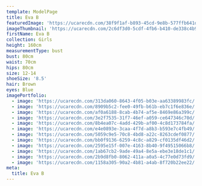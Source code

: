 ```yaml
---
template: ModelPage
title: Eva B
featuredImage: 'https://ucarecdn.com/38f9f1af-b893-45cd-9e8b-577ffb641da9/'
imageThumbnail: 'https://ucarecdn.com/2c6df3d0-5cdf-4fb6-b410-de338c4b9a08/'
firstName: Eva B
collection: Girls
height: 160cm
measurementType: bust
bust: 80cm
waist: 70cm
hips: 80cm
size: 12-14
shoeSize: '8.5'
hair: Brown
eyes: Blue
imagePortfolio:
  - image: 'https://ucarecdn.com/313da060-8643-4f05-b03e-aa63389983fc/'
  - image: 'https://ucarecdn.com/8909b5c2-fee0-49fb-b61b-eb7c1f6e836e/'
  - image: 'https://ucarecdn.com/af0a6188-8cab-4b74-af5e-8469e86a399c/'
  - image: 'https://ucarecdn.com/3e2f7535-31f7-46ef-a059-ce647346c70d/'
  - image: 'https://ucarecdn.com/8b4ea07c-4add-429b-af00-4c8d173784fa/'
  - image: 'https://ucarecdn.com/e4e0893e-3caa-4f7d-a8b3-b593e7c4fb49/'
  - image: 'https://ucarecdn.com/5059c9e5-70c8-4bd8-a22c-8263cdef0877/'
  - image: 'https://ucarecdn.com/bb0f9136-6259-4c8c-a829-cf0135df46d2/'
  - image: 'https://ucarecdn.com/2595e15f-007e-4163-8b40-9f49515066b8/'
  - image: 'https://ucarecdn.com/1ab67cb2-9ade-49a4-8e5a-ebe3e18de1c1/'
  - image: 'https://ucarecdn.com/2b9d8fb0-8062-411a-a0a5-4c77e0d73fd9/'
  - image: 'https://ucarecdn.com/1158a305-90a2-4b81-a4ab-8f720b22ee22/'
meta:
  title: Eva B
---
```


